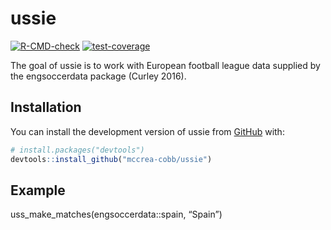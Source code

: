 
<!-- README.md is generated from README.Rmd. Please edit that file -->

# ussie

<!-- badges: start -->

[![R-CMD-check](https://github.com/mccrea-cobb/ussie/actions/workflows/R-CMD-check.yaml/badge.svg)](https://github.com/mccrea-cobb/ussie/actions/workflows/R-CMD-check.yaml)
[![test-coverage](https://github.com/mccrea-cobb/ussie/actions/workflows/test-coverage.yaml/badge.svg)](https://github.com/mccrea-cobb/ussie/actions/workflows/test-coverage.yaml)
<!-- badges: end -->

The goal of ussie is to work with European football league data supplied
by the engsoccerdata package (Curley 2016).

## Installation

You can install the development version of ussie from
[GitHub](https://github.com/) with:

``` r
# install.packages("devtools")
devtools::install_github("mccrea-cobb/ussie")
```

## Example

uss_make_matches(engsoccerdata::spain, “Spain”)
